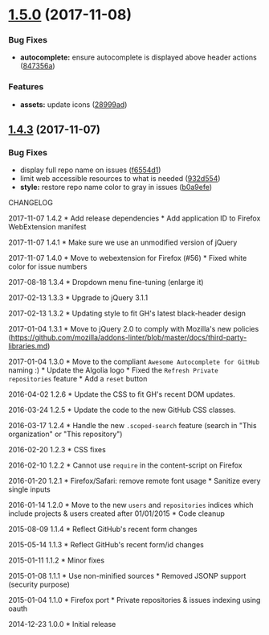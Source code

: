 <a name="1.5.0"></a>
# [1.5.0](https://github.com/algolia/github-awesome-autocomplete/compare/1.4.3...1.5.0) (2017-11-08)


### Bug Fixes

* **autocomplete:** ensure autocomplete is displayed above header actions ([847356a](https://github.com/algolia/github-awesome-autocomplete/commit/847356a))


### Features

* **assets:** update icons ([28999ad](https://github.com/algolia/github-awesome-autocomplete/commit/28999ad))



<a name="1.4.3"></a>
## [1.4.3](https://github.com/algolia/github-awesome-autocomplete/compare/1.4.2...1.4.3) (2017-11-07)


### Bug Fixes

* display full repo name on issues ([f6554d1](https://github.com/algolia/github-awesome-autocomplete/commit/f6554d1))
* limit web accessible resources to what is needed ([932d554](https://github.com/algolia/github-awesome-autocomplete/commit/932d554))
* **style:** restore repo name color to gray in issues ([b0a9efe](https://github.com/algolia/github-awesome-autocomplete/commit/b0a9efe))



CHANGELOG

2017-11-07 1.4.2
      * Add release dependencies
      * Add application ID to Firefox WebExtension manifest

2017-11-07 1.4.1
      * Make sure we use an unmodified version of jQuery

2017-11-07 1.4.0
      * Move to webextension for Firefox (#56)
      * Fixed white color for issue numbers

2017-08-18 1.3.4
      * Dropdown menu fine-tuning (enlarge it)

2017-02-13 1.3.3
      * Upgrade to jQuery 3.1.1

2017-02-13 1.3.2
      * Updating style to fit GH's latest black-header design

2017-01-04 1.3.1
      * Move to jQuery 2.0 to comply with Mozilla's new policies (https://github.com/mozilla/addons-linter/blob/master/docs/third-party-libraries.md)

2017-01-04 1.3.0
      * Move to the compliant `Awesome Autocomplete for GitHub` naming :)
      * Update the Algolia logo
      * Fixed the `Refresh Private repositories` feature
      * Add a `reset` button

2016-04-02 1.2.6
      * Update the CSS to fit GH's recent DOM updates.

2016-03-24 1.2.5
      * Update the code to the new GitHub CSS classes.

2016-03-17 1.2.4
      * Handle the new `.scoped-search` feature (search in "This organization" or "This repository")

2016-02-20 1.2.3
      * CSS fixes

2016-02-10 1.2.2
      * Cannot use `require` in the content-script on Firefox

2016-01-20 1.2.1
      * Firefox/Safari: remove remote font usage
      * Sanitize every single inputs

2016-01-14  1.2.0
      * Move to the new `users` and `repositories` indices which include projects & users created after 01/01/2015
      * Code cleanup

2015-08-09  1.1.4
      * Reflect GitHub's recent form changes

2015-05-14  1.1.3
      * Reflect GitHub's recent form/id changes

2015-01-11  1.1.2
      * Minor fixes

2015-01-08  1.1.1
      * Use non-minified sources
      * Removed JSONP support (security purpose)

2015-01-04  1.1.0
      * Firefox port
      * Private repositories & issues indexing using oauth

2014-12-23  1.0.0
      * Initial release
